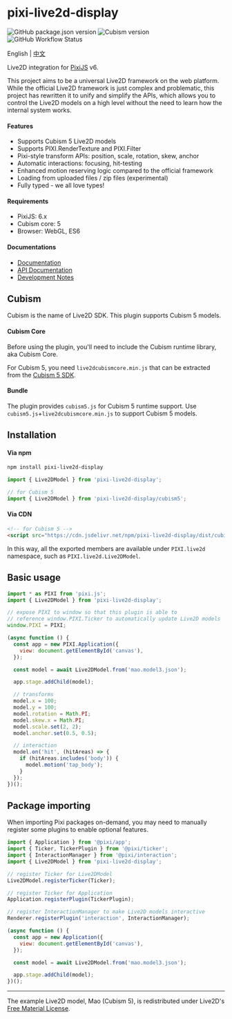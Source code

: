 # pixi-live2d-display

![GitHub package.json version](https://img.shields.io/github/package-json/v/guansss/pixi-live2d-display?style=flat-square)
![Cubism version](https://img.shields.io/badge/Cubism-5-ff69b4?style=flat-square)
![GitHub Workflow Status](https://img.shields.io/github/actions/workflow/status/guansss/pixi-live2d-display/test.yml?style=flat-square)

English | [中文](README.zh.md)

Live2D integration for [PixiJS](https://github.com/pixijs/pixi.js) v6.

This project aims to be a universal Live2D framework on the web platform. While the official Live2D framework is just
complex and problematic, this project has rewritten it to unify and simplify the APIs, which allows you to control the
Live2D models on a high level without the need to learn how the internal system works.

#### Features

- Supports Cubism 5 Live2D models
- Supports PIXI.RenderTexture and PIXI.Filter
- Pixi-style transform APIs: position, scale, rotation, skew, anchor
- Automatic interactions: focusing, hit-testing
- Enhanced motion reserving logic compared to the official framework
- Loading from uploaded files / zip files (experimental)
- Fully typed - we all love types!

#### Requirements

- PixiJS: 6.x
- Cubism core: 5
- Browser: WebGL, ES6

#### Documentations

- [Documentation](https://guansss.github.io/pixi-live2d-display)
- [API Documentation](https://guansss.github.io/pixi-live2d-display/api/index.html)
- [Development Notes](DEVELOPMENT.md)

## Cubism

Cubism is the name of Live2D SDK. This plugin supports Cubism 5 models.

#### Cubism Core

Before using the plugin, you'll need to include the Cubism runtime library, aka Cubism Core.

For Cubism 5, you need `live2dcubismcore.min.js` that can be extracted from
the [Cubism 5 SDK](https://www.live2d.com/download/cubism-sdk/download-web/).

#### Bundle

The plugin provides `cubism5.js` for Cubism 5 runtime support. Use `cubism5.js`+`live2dcubismcore.min.js` to support Cubism 5 models.

## Installation

#### Via npm

```sh
npm install pixi-live2d-display
```

```js
import { Live2DModel } from 'pixi-live2d-display';

// for Cubism 5
import { Live2DModel } from 'pixi-live2d-display/cubism5';
```

#### Via CDN

```html
<!-- for Cubism 5 -->
<script src="https://cdn.jsdelivr.net/npm/pixi-live2d-display/dist/cubism5.min.js"></script>
```

In this way, all the exported members are available under `PIXI.live2d` namespace, such as `PIXI.live2d.Live2DModel`.

## Basic usage

```javascript
import * as PIXI from 'pixi.js';
import { Live2DModel } from 'pixi-live2d-display';

// expose PIXI to window so that this plugin is able to
// reference window.PIXI.Ticker to automatically update Live2D models
window.PIXI = PIXI;

(async function () {
  const app = new PIXI.Application({
    view: document.getElementById('canvas'),
  });

  const model = await Live2DModel.from('mao.model3.json');

  app.stage.addChild(model);

  // transforms
  model.x = 100;
  model.y = 100;
  model.rotation = Math.PI;
  model.skew.x = Math.PI;
  model.scale.set(2, 2);
  model.anchor.set(0.5, 0.5);

  // interaction
  model.on('hit', (hitAreas) => {
    if (hitAreas.includes('body')) {
      model.motion('tap_body');
    }
  });
})();
```

## Package importing

When importing Pixi packages on-demand, you may need to manually register some plugins to enable optional features.

```javascript
import { Application } from '@pixi/app';
import { Ticker, TickerPlugin } from '@pixi/ticker';
import { InteractionManager } from '@pixi/interaction';
import { Live2DModel } from 'pixi-live2d-display';

// register Ticker for Live2DModel
Live2DModel.registerTicker(Ticker);

// register Ticker for Application
Application.registerPlugin(TickerPlugin);

// register InteractionManager to make Live2D models interactive
Renderer.registerPlugin('interaction', InteractionManager);

(async function () {
  const app = new Application({
    view: document.getElementById('canvas'),
  });

  const model = await Live2DModel.from('mao.model3.json');

  app.stage.addChild(model);
})();
```

---

The example Live2D model, Mao (Cubism 5), is redistributed under
Live2D's [Free Material License](https://www.live2d.com/eula/live2d-free-material-license-agreement_en.html).
